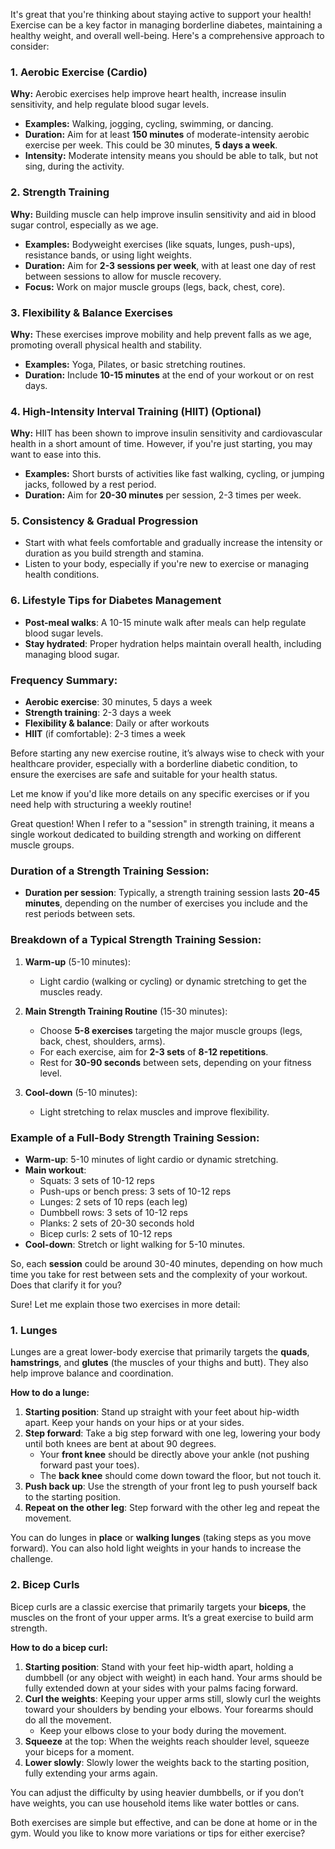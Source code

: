It's great that you're thinking about staying active to support your health! Exercise can be a key factor in managing borderline diabetes, maintaining a healthy weight, and overall well-being. Here's a comprehensive approach to consider:

### 1. **Aerobic Exercise (Cardio)**
   **Why:** Aerobic exercises help improve heart health, increase insulin sensitivity, and help regulate blood sugar levels.
   - **Examples:** Walking, jogging, cycling, swimming, or dancing.
   - **Duration:** Aim for at least **150 minutes** of moderate-intensity aerobic exercise per week. This could be 30 minutes, **5 days a week**.
   - **Intensity:** Moderate intensity means you should be able to talk, but not sing, during the activity.

### 2. **Strength Training**
   **Why:** Building muscle can help improve insulin sensitivity and aid in blood sugar control, especially as we age.
   - **Examples:** Bodyweight exercises (like squats, lunges, push-ups), resistance bands, or using light weights.
   - **Duration:** Aim for **2-3 sessions per week**, with at least one day of rest between sessions to allow for muscle recovery.
   - **Focus:** Work on major muscle groups (legs, back, chest, core).

### 3. **Flexibility & Balance Exercises**
   **Why:** These exercises improve mobility and help prevent falls as we age, promoting overall physical health and stability.
   - **Examples:** Yoga, Pilates, or basic stretching routines.
   - **Duration:** Include **10-15 minutes** at the end of your workout or on rest days.

### 4. **High-Intensity Interval Training (HIIT) (Optional)**
   **Why:** HIIT has been shown to improve insulin sensitivity and cardiovascular health in a short amount of time. However, if you're just starting, you may want to ease into this.
   - **Examples:** Short bursts of activities like fast walking, cycling, or jumping jacks, followed by a rest period.
   - **Duration:** Aim for **20-30 minutes** per session, 2-3 times per week.

### 5. **Consistency & Gradual Progression**
   - Start with what feels comfortable and gradually increase the intensity or duration as you build strength and stamina.
   - Listen to your body, especially if you're new to exercise or managing health conditions.

### 6. **Lifestyle Tips for Diabetes Management**
   - **Post-meal walks**: A 10-15 minute walk after meals can help regulate blood sugar levels.
   - **Stay hydrated**: Proper hydration helps maintain overall health, including managing blood sugar.

### Frequency Summary:
- **Aerobic exercise**: 30 minutes, 5 days a week
- **Strength training**: 2-3 days a week
- **Flexibility & balance**: Daily or after workouts
- **HIIT** (if comfortable): 2-3 times a week

Before starting any new exercise routine, it’s always wise to check with your healthcare provider, especially with a borderline diabetic condition, to ensure the exercises are safe and suitable for your health status.

Let me know if you'd like more details on any specific exercises or if you need help with structuring a weekly routine!


Great question! When I refer to a "session" in strength training, it means a single workout dedicated to building strength and working on different muscle groups. 

### Duration of a Strength Training Session:
- **Duration per session**: Typically, a strength training session lasts **20-45 minutes**, depending on the number of exercises you include and the rest periods between sets.
  
### Breakdown of a Typical Strength Training Session:
1. **Warm-up** (5-10 minutes): 
   - Light cardio (walking or cycling) or dynamic stretching to get the muscles ready.

2. **Main Strength Training Routine** (15-30 minutes):
   - Choose **5-8 exercises** targeting the major muscle groups (legs, back, chest, shoulders, arms).
   - For each exercise, aim for **2-3 sets** of **8-12 repetitions**.
   - Rest for **30-90 seconds** between sets, depending on your fitness level.

3. **Cool-down** (5-10 minutes):
   - Light stretching to relax muscles and improve flexibility.

### Example of a Full-Body Strength Training Session:
- **Warm-up**: 5-10 minutes of light cardio or dynamic stretching.
- **Main workout**:
  - Squats: 3 sets of 10-12 reps
  - Push-ups or bench press: 3 sets of 10-12 reps
  - Lunges: 2 sets of 10 reps (each leg)
  - Dumbbell rows: 3 sets of 10-12 reps
  - Planks: 2 sets of 20-30 seconds hold
  - Bicep curls: 2 sets of 10-12 reps
- **Cool-down**: Stretch or light walking for 5-10 minutes.

So, each **session** could be around 30-40 minutes, depending on how much time you take for rest between sets and the complexity of your workout. Does that clarify it for you?


Sure! Let me explain those two exercises in more detail:

### **1. Lunges**
Lunges are a great lower-body exercise that primarily targets the **quads**, **hamstrings**, and **glutes** (the muscles of your thighs and butt). They also help improve balance and coordination.

**How to do a lunge:**
1. **Starting position**: Stand up straight with your feet about hip-width apart. Keep your hands on your hips or at your sides.
2. **Step forward**: Take a big step forward with one leg, lowering your body until both knees are bent at about 90 degrees.
   - Your **front knee** should be directly above your ankle (not pushing forward past your toes).
   - The **back knee** should come down toward the floor, but not touch it.
3. **Push back up**: Use the strength of your front leg to push yourself back to the starting position.
4. **Repeat on the other leg**: Step forward with the other leg and repeat the movement.

You can do lunges in **place** or **walking lunges** (taking steps as you move forward). You can also hold light weights in your hands to increase the challenge.

### **2. Bicep Curls**
Bicep curls are a classic exercise that primarily targets your **biceps**, the muscles on the front of your upper arms. It’s a great exercise to build arm strength.

**How to do a bicep curl:**
1. **Starting position**: Stand with your feet hip-width apart, holding a dumbbell (or any object with weight) in each hand. Your arms should be fully extended down at your sides with your palms facing forward.
2. **Curl the weights**: Keeping your upper arms still, slowly curl the weights toward your shoulders by bending your elbows. Your forearms should do all the movement.
   - Keep your elbows close to your body during the movement.
3. **Squeeze** at the top: When the weights reach shoulder level, squeeze your biceps for a moment.
4. **Lower slowly**: Slowly lower the weights back to the starting position, fully extending your arms again.

You can adjust the difficulty by using heavier dumbbells, or if you don’t have weights, you can use household items like water bottles or cans.

Both exercises are simple but effective, and can be done at home or in the gym. Would you like to know more variations or tips for either exercise?
